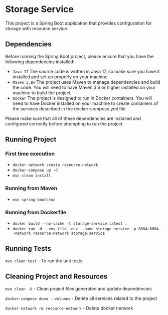 # Storage Service

This project is a Spring Boot application that provides configuration for storage with resource service.

## Dependencies
Before running the Spring Boot project, please ensure that you have the following dependencies installed:

- `Java 17` The source code is written in Java 17, so make sure you have it installed and set up properly on your machine.
- `Maven 3.8+` The project uses Maven to manage dependencies and build the code. You will need to have Maven 3.6 or higher installed on your machine to build the project.
- `Docker` The project is designed to run in Docker containers. You will need to have Docker installed on your machine to create containers of the services described in the docker-compose.yml file.

Please make sure that all of these dependencies are installed and configured correctly before attempting to run the project.

## Running Project
### First time execution
- `docker network create resource-network`
- `docker-compose up -d`
- `mvn clean install`
### Running from Maven
- `mvn spring-boot:run`
### Running from Dockerfile
- `docker build --no-cache -t storage-service:latest .`
- `docker run -d --env-file .env --name storage-service -p 8084:8084 --network resource-network storage-service`

## Running Tests

`mvn clean test` - To run the unit tests

## Cleaning Project and Resources
`mvn clean -U` - Clean project files generated and update dependencies

`docker-compose down --volumes` - Delete all services related to the project

`docker network rm resource-network` - Delete docker network
